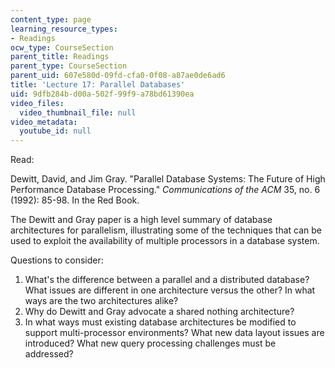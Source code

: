 ```yaml
---
content_type: page
learning_resource_types:
- Readings
ocw_type: CourseSection
parent_title: Readings
parent_type: CourseSection
parent_uid: 607e580d-09fd-cfa0-0f08-a87ae0de6ad6
title: 'Lecture 17: Parallel Databases'
uid: 9dfb284b-d00a-502f-99f9-a78bd61390ea
video_files:
  video_thumbnail_file: null
video_metadata:
  youtube_id: null
---
```


Read:

Dewitt, David, and Jim Gray. "Parallel Database Systems: The Future of High Performance Database Processing." _Communications of the ACM_ 35, no. 6 (1992): 85-98. In the Red Book.

The Dewitt and Gray paper is a high level summary of database architectures for parallelism, illustrating some of the techniques that can be used to exploit the availability of multiple processors in a database system.

Questions to consider:

1.  What's the difference between a parallel and a distributed database? What issues are different in one architecture versus the other? In what ways are the two architectures alike?
2.  Why do Dewitt and Gray advocate a shared nothing architecture?
3.  In what ways must existing database architectures be modified to support multi-processor environments? What new data layout issues are introduced? What new query processing challenges must be addressed?